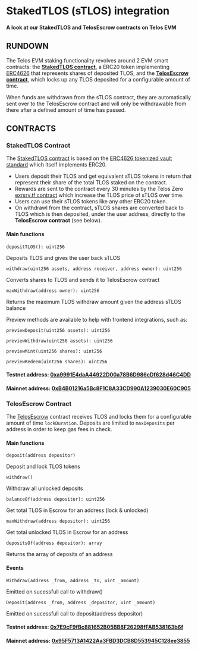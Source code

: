 # StakedTLOS (sTLOS) integration

__A look at our StakedTLOS and TelosEscrow contracts on Telos EVM__

## RUNDOWN

The Telos EVM staking functionality revolves around 2 EVM smart contracts: the [__StakedTLOS contract__](https://github.com/telosnetwork/stlos/blob/dev/contracts/StakedTLOS.sol), a ERC20 token implementing [ERC4626](https://docs.openzeppelin.com/contracts/4.x/api/token/erc20#ERC4626) that represents shares of deposited TLOS, and the [__TelosEscrow contract__](https://github.com/telosnetwork/stlos/blob/dev/contracts/TelosEscrow.sol), which locks up any TLOS deposited for a configurable amount of time.

When funds are withdrawn from the sTLOS contract, they are automatically sent over to the TelosEscrow contract and will only be withdrawable from there after a defined amount of time has passed.

## CONTRACTS

### StakedTLOS Contract

The [StakedTLOS contract](https://github.com/telosnetwork/stlos/blob/dev/contracts/StakedTLOS.sol) is based on the [ERC4626 tokenized vault standard](https://docs.openzeppelin.com/contracts/4.x/api/token/erc20#ERC4626) which itself implements ERC20. 

- Users deposit their TLOS and get equivalent sTLOS tokens in return that represent their share of the total TLOS staked on the contract. 
- Rewards are sent to the contract every 30 minutes by the Telos Zero [exrsrv.tf contract](https://github.com/telosnetwork/telos-distribute/blob/stlos/src/eosio.tedp.cpp) which increase the TLOS price of sTLOS over time. 
- Users can use their sTLOS tokens like any other ERC20 token.
- On withdrawl from the contract, sTLOS shares are converted back to TLOS which is then deposited, under the user address, directly to the __TelosEscrow contract__ (see below). 

#### Main functions

`depositTLOS(): uint256`

Deposits TLOS and gives the user back sTLOS

`withdraw(uint256 assets, address receiver, address owner): uint256`

Converts shares to TLOS and sends it to TelosEscrow contract

`maxWithdraw(address owner): uint256`

Returns the maximum TLOS withdraw amount given the address sTLOS balance

Preview methods are available to help with frontend integrations, such as:

`previewDeposit(uint256 assets): uint256`

`previewWithdraw(uint256 assets): uint256`

`previewMint(uint256 shares): uint256`

`previewRedeem(uint256 shares): uint256`

#### Testnet address: [0xa9991E4daA44922D00a78B6D986cDf628d46C4DD](https://testnet.teloscan.io/address/0xa9991E4daA44922D00a78B6D986cDf628d46C4DD)
#### Mainnet address: [0xB4B01216a5Bc8F1C8A33CD990A1239030E60C905](https://teloscan.io/address/0xB4B01216a5Bc8F1C8A33CD990A1239030E60C905)

### TelosEscrow Contract

The [TelosEscrow](https://github.com/telosnetwork/stlos/blob/dev/contracts/TelosEscrow.sol) contract receives TLOS and locks them for a configurable amount of time `lockDuration`. Deposits are limited to `maxDeposits` per address in order to keep gas fees in check. 

#### Main functions

`deposit(address depositor)`

Deposit and lock TLOS tokens

`withdraw()`

Withdraw all unlocked deposits

`balanceOf(address depositor): uint256`

Get total TLOS in Escrow for an address (lock & unlocked)

`maxWithdraw(address depositor): uint256`

Get total unlocked TLOS in Escrow for an address

`depositsOf(address depositor): array`

Returns the array of deposits of an address

#### Events

`Withdraw(address _from, address _to, uint _amount)`

Emitted on sucessfull call to withdraw()

`Deposit(address _from, address _depositor, uint _amount)`

Emitted on sucessfull call to deposit(address depositor)

#### Testnet address: [0x7E9cF9fBc881652B05BB8F26298fFAB538163b6f](https://testnet.teloscan.io/address/0x7E9cF9fBc881652B05BB8F26298fFAB538163b6f)
#### Mainnet address: [0x95F5713A1422Aa3FBD3DCB8D553945C128ee3855](https://teloscan.io/address/0x95F5713A1422Aa3FBD3DCB8D553945C128ee3855)
